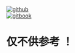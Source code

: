   
[![github](https://img.shields.io/badge/Github-%20-%20?style=social&logo=github)](https://github.com/nuxseme/domain-driven-design-in-php?_blank)  
[![gitbook](https://uploads-ssl.webflow.com/5c349f90a3cd4515d0564552/5ca4a75b42e38558959fdbb8_favicon.ico)](https://nuxse.gitbook.io/domain-driven-design-in-php/?_blank)
 
# 仅不供参考 ！



